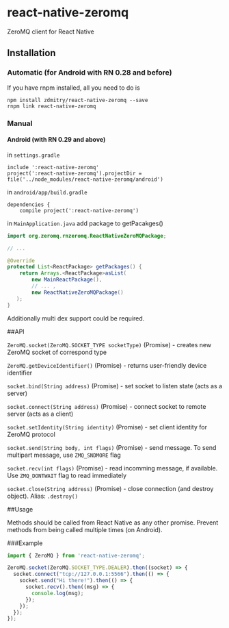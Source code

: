# react-native-zeromq
ZeroMQ client for React Native

## Installation

### Automatic (for Android with RN 0.28 and before)

If you have rnpm installed, all you need to do is

```
npm install zdmitry/react-native-zeromq --save
rnpm link react-native-zeromq
```


### Manual

#### Android (with RN 0.29 and above)
in `settings.gradle`

```
include ':react-native-zeromq'
project(':react-native-zeromq').projectDir = file('../node_modules/react-native-zeromq/android')
```

in `android/app/build.gradle`

```
dependencies {
    compile project(':react-native-zeromq')
```

in `MainApplication.java`
add package to getPacakges()

```java
import org.zeromq.rnzeromq.ReactNativeZeroMQPackage;

// ...

@Override
protected List<ReactPackage> getPackages() {
    return Arrays.<ReactPackage>asList(
        new MainReactPackage(),
        // ... ,
        new ReactNativeZeroMQPackage()
   );
}
```

Additionally multi dex support could be required.


##API

`ZeroMQ.socket(ZeroMQ.SOCKET_TYPE socketType)` (Promise) - creates new ZeroMQ socket of correspond type

`ZeroMQ.getDeviceIdentifier()` (Promise) - returns user-friendly device identifier

`socket.bind(String address)` (Promise) - set socket to listen state (acts as a server)
 
`socket.connect(String address)` (Promise) - connect socket to remote server (acts as a client) 

`socket.setIdentity(String identity)` (Promise) - set client identity for ZeroMQ protocol

`socket.send(String body, int flags)` (Promise) - send message. To send multipart message, use `ZMQ_SNDMORE` flag

`socket.recv(int flags)` (Promise) - read incomming message, if available. Use `ZMQ_DONTWAIT` flag to read immediately 

`socket.close(String address)` (Promise) - close connection (and destroy object). Alias: `.destroy()`


##Usage

Methods should be called from React Native as any other promise.
Prevent methods from being called multiple times (on Android).

###Example

```javascript
import { ZeroMQ } from 'react-native-zeromq';

ZeroMQ.socket(ZeroMQ.SOCKET_TYPE.DEALER).then((socket) => {
  socket.connect("tcp://127.0.0.1:5566").then(() => {
    socket.send("Hi there!").then(() => {
      socket.recv().then((msg) => {
        console.log(msg);
      });
    });
  });
});

```

